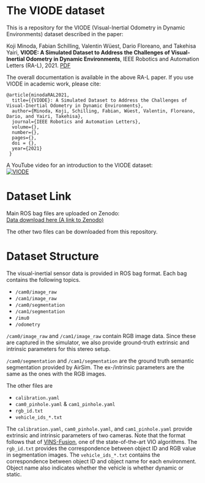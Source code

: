 # The VIODE dataset
This is a repository for the VIODE (Visual-Inertial Odometry in Dynamic Environments) dataset described in the paper:

Koji Minoda, Fabian Schilling, Valentin Wüest, Dario Floreano, and Takehisa Yairi, **VIODE: A Simulated Dataset to Address the Challenges of Visual-Inertial Odometry in Dynamic Environments**, IEEE Robotics and Automation Letters (RA-L), 2021. [PDF](notyet)

The overall documentation is available in the above RA-L paper. If you use VIODE in academic work, please cite:
```
@article{minodaRAL2021,
  title={{VIODE}: A Simulated Dataset to Address the Challenges of Visual-Inertial Odometry in Dynamic Environments},
  author={Minoda, Koji, Schilling, Fabian, Wüest, Valentin, Floreano, Dario, and Yairi, Takehisa},
  journal={IEEE Robotics and Automation Letters},
  volume={},
  number={},
  pages={},
  doi = {},
  year={2021}
 }
```



A YouTube video for an introduction to the VIODE dataset:  
[![VIODE](http://img.youtube.com/vi/LlFTyQf_dlo/0.jpg)](https://youtu.be/LlFTyQf_dlo "VIODE")


# Dataset Link
Main ROS bag files are uploaded on Zenodo:  
[Data download here (A link to Zenodo)](https://zenodo.org/record/4493401)

The other two files can be downloaded from this repository.


# Dataset Structure
The visual-inertial sensor data is provided in ROS bag format. Each bag contains the following topics.
- `/cam0/image_raw`
- `/cam1/image_raw`
- `/cam0/segmentation`
- `/cam1/segmentation`
- `/imu0`
- `/odometry`

`/cam0/image_raw` and `/cam1/image_raw` contain RGB image data. Since these are captured in the simulator, we also provide ground-truth extrinsic and intrinsic parameters for this stereo setup.

`/cam0/segmentation` and `/cam1/segmentation` are the ground truth semantic segmentation provided by AirSim. 
The ex-/intrinsic parameters are the same as the ones with the RGB images. 

The other files are
- `calibration.yaml`
- `cam0_pinhole.yaml` & `cam1_pinhole.yaml`
- `rgb_id.txt`
- `vehicle_ids_*.txt`

The `calibration.yaml`, `cam0_pinhole.yaml`, and `cam1_pinhole.yaml` provide extrinsic and intrinsic parameters of two cameras. 
Note that the format follows that of [VINS-Fusion](https://github.com/HKUST-Aerial-Robotics/VINS-Fusion), one of the state-of-the-art VIO algorithms.
The `rgb_id.txt` provides the correspondence between object ID and RGB value in segmentation images.
The `vehicle_ids_*.txt` contains the correspondence between object ID and object name for each environment. Object name also indicates whether the vehicle is whether dynamic or static.
